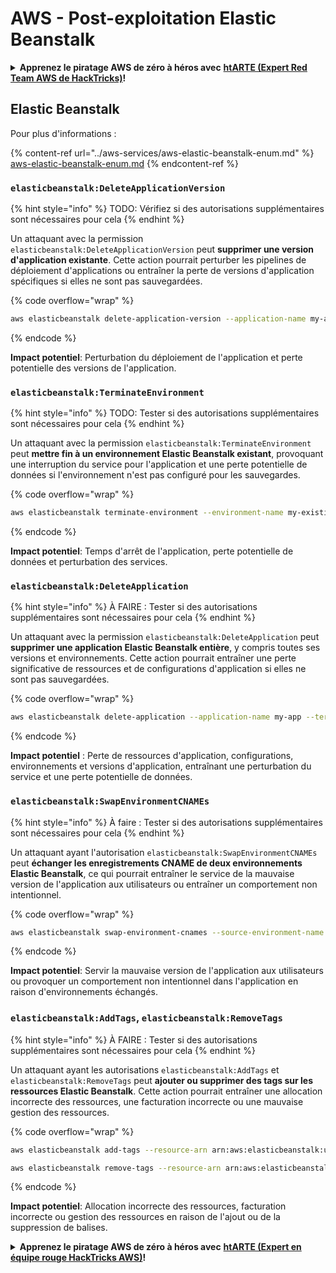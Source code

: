 # AWS - Post-exploitation Elastic Beanstalk

<details>

<summary><strong>Apprenez le piratage AWS de zéro à héros avec</strong> <a href="https://training.hacktricks.xyz/courses/arte"><strong>htARTE (Expert Red Team AWS de HackTricks)</strong></a><strong>!</strong></summary>

Autres façons de soutenir HackTricks :

* Si vous souhaitez voir votre **entreprise annoncée dans HackTricks** ou **télécharger HackTricks en PDF**, consultez les [**PLANS D'ABONNEMENT**](https://github.com/sponsors/carlospolop) !
* Obtenez le [**swag officiel PEASS & HackTricks**](https://peass.creator-spring.com)
* Découvrez [**La famille PEASS**](https://opensea.io/collection/the-peass-family), notre collection exclusive de [**NFTs**](https://opensea.io/collection/the-peass-family)
* **Rejoignez le** 💬 [**groupe Discord**](https://discord.gg/hRep4RUj7f) ou le [**groupe Telegram**](https://t.me/peass) ou **suivez-nous** sur **Twitter** 🐦 [**@hacktricks\_live**](https://twitter.com/hacktricks\_live)**.**
* **Partagez vos astuces de piratage en soumettant des PR aux** [**HackTricks**](https://github.com/carlospolop/hacktricks) et [**HackTricks Cloud**](https://github.com/carlospolop/hacktricks-cloud) github repos.

</details>

## Elastic Beanstalk

Pour plus d'informations :

{% content-ref url="../aws-services/aws-elastic-beanstalk-enum.md" %}
[aws-elastic-beanstalk-enum.md](../aws-services/aws-elastic-beanstalk-enum.md)
{% endcontent-ref %}

### `elasticbeanstalk:DeleteApplicationVersion`

{% hint style="info" %}
TODO: Vérifiez si des autorisations supplémentaires sont nécessaires pour cela
{% endhint %}

Un attaquant avec la permission `elasticbeanstalk:DeleteApplicationVersion` peut **supprimer une version d'application existante**. Cette action pourrait perturber les pipelines de déploiement d'applications ou entraîner la perte de versions d'application spécifiques si elles ne sont pas sauvegardées.

{% code overflow="wrap" %}
```bash
aws elasticbeanstalk delete-application-version --application-name my-app --version-label my-version
```
{% endcode %}

**Impact potentiel**: Perturbation du déploiement de l'application et perte potentielle des versions de l'application.

### `elasticbeanstalk:TerminateEnvironment`

{% hint style="info" %}
TODO: Tester si des autorisations supplémentaires sont nécessaires pour cela
{% endhint %}

Un attaquant avec la permission `elasticbeanstalk:TerminateEnvironment` peut **mettre fin à un environnement Elastic Beanstalk existant**, provoquant une interruption du service pour l'application et une perte potentielle de données si l'environnement n'est pas configuré pour les sauvegardes.

{% code overflow="wrap" %}
```bash
aws elasticbeanstalk terminate-environment --environment-name my-existing-env
```
{% endcode %}

**Impact potentiel**: Temps d'arrêt de l'application, perte potentielle de données et perturbation des services.

### `elasticbeanstalk:DeleteApplication`

{% hint style="info" %}
À FAIRE : Tester si des autorisations supplémentaires sont nécessaires pour cela
{% endhint %}

Un attaquant avec la permission `elasticbeanstalk:DeleteApplication` peut **supprimer une application Elastic Beanstalk entière**, y compris toutes ses versions et environnements. Cette action pourrait entraîner une perte significative de ressources et de configurations d'application si elles ne sont pas sauvegardées.

{% code overflow="wrap" %}
```bash
aws elasticbeanstalk delete-application --application-name my-app --terminate-env-by-force
```
{% endcode %}

**Impact potentiel** : Perte de ressources d'application, configurations, environnements et versions d'application, entraînant une perturbation du service et une perte potentielle de données.

### `elasticbeanstalk:SwapEnvironmentCNAMEs`

{% hint style="info" %}
À faire : Tester si des autorisations supplémentaires sont nécessaires pour cela
{% endhint %}

Un attaquant ayant l'autorisation `elasticbeanstalk:SwapEnvironmentCNAMEs` peut **échanger les enregistrements CNAME de deux environnements Elastic Beanstalk**, ce qui pourrait entraîner le service de la mauvaise version de l'application aux utilisateurs ou entraîner un comportement non intentionnel.

{% code overflow="wrap" %}
```bash
aws elasticbeanstalk swap-environment-cnames --source-environment-name my-env-1 --destination-environment-name my-env-2
```
{% endcode %}

**Impact potentiel**: Servir la mauvaise version de l'application aux utilisateurs ou provoquer un comportement non intentionnel dans l'application en raison d'environnements échangés.

### `elasticbeanstalk:AddTags`, `elasticbeanstalk:RemoveTags`

{% hint style="info" %}
À FAIRE : Tester si des autorisations supplémentaires sont nécessaires pour cela
{% endhint %}

Un attaquant ayant les autorisations `elasticbeanstalk:AddTags` et `elasticbeanstalk:RemoveTags` peut **ajouter ou supprimer des tags sur les ressources Elastic Beanstalk**. Cette action pourrait entraîner une allocation incorrecte des ressources, une facturation incorrecte ou une mauvaise gestion des ressources.

{% code overflow="wrap" %}
```bash
aws elasticbeanstalk add-tags --resource-arn arn:aws:elasticbeanstalk:us-west-2:123456789012:environment/my-app/my-env --tags Key=MaliciousTag,Value=1

aws elasticbeanstalk remove-tags --resource-arn arn:aws:elasticbeanstalk:us-west-2:123456789012:environment/my-app/my-env --tag-keys MaliciousTag
```
{% endcode %}

**Impact potentiel**: Allocation incorrecte des ressources, facturation incorrecte ou gestion des ressources en raison de l'ajout ou de la suppression de balises.

<details>

<summary><strong>Apprenez le piratage AWS de zéro à héros avec</strong> <a href="https://training.hacktricks.xyz/courses/arte"><strong>htARTE (Expert en équipe rouge HackTricks AWS)</strong></a><strong>!</strong></summary>

Autres façons de soutenir HackTricks:

* Si vous souhaitez voir votre **entreprise annoncée dans HackTricks** ou **télécharger HackTricks en PDF**, consultez les [**PLANS D'ABONNEMENT**](https://github.com/sponsors/carlospolop)!
* Obtenez le [**swag officiel PEASS & HackTricks**](https://peass.creator-spring.com)
* Découvrez [**La famille PEASS**](https://opensea.io/collection/the-peass-family), notre collection exclusive de [**NFT**](https://opensea.io/collection/the-peass-family)
* **Rejoignez le** 💬 [**groupe Discord**](https://discord.gg/hRep4RUj7f) ou le [**groupe Telegram**](https://t.me/peass) ou **suivez-nous** sur **Twitter** 🐦 [**@hacktricks\_live**](https://twitter.com/hacktricks\_live)**.**
* **Partagez vos astuces de piratage en soumettant des PR aux** [**HackTricks**](https://github.com/carlospolop/hacktricks) et [**HackTricks Cloud**](https://github.com/carlospolop/hacktricks-cloud) dépôts GitHub.

</details>
